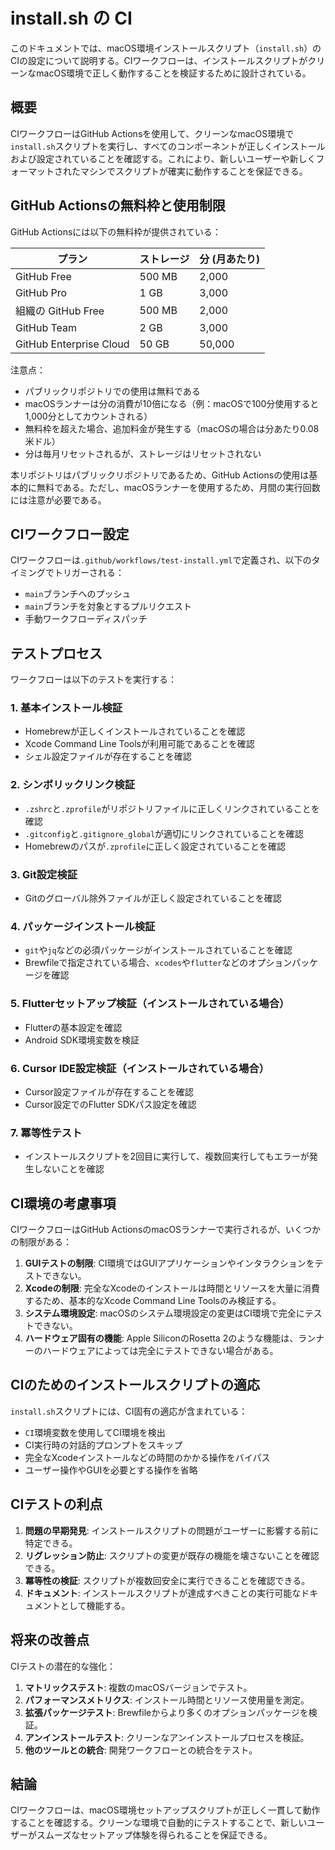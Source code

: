 # install.sh の CI

このドキュメントでは、macOS環境インストールスクリプト（`install.sh`）のCIの設定について説明する。CIワークフローは、インストールスクリプトがクリーンなmacOS環境で正しく動作することを検証するために設計されている。

## 概要

CIワークフローはGitHub Actionsを使用して、クリーンなmacOS環境で`install.sh`スクリプトを実行し、すべてのコンポーネントが正しくインストールおよび設定されていることを確認する。これにより、新しいユーザーや新しくフォーマットされたマシンでスクリプトが確実に動作することを保証できる。

## GitHub Actionsの無料枠と使用制限

GitHub Actionsには以下の無料枠が提供されている：

| プラン                     | ストレージ | 分 (月あたり) |
| ----------------------- | ------- | -------- |
| GitHub Free             | 500 MB  | 2,000    |
| GitHub Pro              | 1 GB    | 3,000    |
| 組織の GitHub Free         | 500 MB  | 2,000    |
| GitHub Team             | 2 GB    | 3,000    |
| GitHub Enterprise Cloud | 50 GB   | 50,000   |

注意点：
- パブリックリポジトリでの使用は無料である
- macOSランナーは分の消費が10倍になる（例：macOSで100分使用すると1,000分としてカウントされる）
- 無料枠を超えた場合、追加料金が発生する（macOSの場合は分あたり0.08米ドル）
- 分は毎月リセットされるが、ストレージはリセットされない

本リポジトリはパブリックリポジトリであるため、GitHub Actionsの使用は基本的に無料である。ただし、macOSランナーを使用するため、月間の実行回数には注意が必要である。

## CIワークフロー設定

CIワークフローは`.github/workflows/test-install.yml`で定義され、以下のタイミングでトリガーされる：
- `main`ブランチへのプッシュ
- `main`ブランチを対象とするプルリクエスト
- 手動ワークフローディスパッチ

## テストプロセス

ワークフローは以下のテストを実行する：

### 1. 基本インストール検証
- Homebrewが正しくインストールされていることを確認
- Xcode Command Line Toolsが利用可能であることを確認
- シェル設定ファイルが存在することを確認

### 2. シンボリックリンク検証
- `.zshrc`と`.zprofile`がリポジトリファイルに正しくリンクされていることを確認
- `.gitconfig`と`.gitignore_global`が適切にリンクされていることを確認
- Homebrewのパスが`.zprofile`に正しく設定されていることを確認

### 3. Git設定検証
- Gitのグローバル除外ファイルが正しく設定されていることを確認

### 4. パッケージインストール検証
- `git`や`jq`などの必須パッケージがインストールされていることを確認
- Brewfileで指定されている場合、`xcodes`や`flutter`などのオプションパッケージを確認

### 5. Flutterセットアップ検証（インストールされている場合）
- Flutterの基本設定を確認
- Android SDK環境変数を検証

### 6. Cursor IDE設定検証（インストールされている場合）
- Cursor設定ファイルが存在することを確認
- Cursor設定でのFlutter SDKパス設定を確認

### 7. 冪等性テスト
- インストールスクリプトを2回目に実行して、複数回実行してもエラーが発生しないことを確認

## CI環境の考慮事項

CIワークフローはGitHub ActionsのmacOSランナーで実行されるが、いくつかの制限がある：

1. **GUIテストの制限**: CI環境ではGUIアプリケーションやインタラクションをテストできない。
2. **Xcodeの制限**: 完全なXcodeのインストールは時間とリソースを大量に消費するため、基本的なXcode Command Line Toolsのみ検証する。
3. **システム環境設定**: macOSのシステム環境設定の変更はCI環境で完全にテストできない。
4. **ハードウェア固有の機能**: Apple SiliconのRosetta 2のような機能は、ランナーのハードウェアによっては完全にテストできない場合がある。

## CIのためのインストールスクリプトの適応

`install.sh`スクリプトには、CI固有の適応が含まれている：
- `CI`環境変数を使用してCI環境を検出
- CI実行時の対話的プロンプトをスキップ
- 完全なXcodeインストールなどの時間のかかる操作をバイパス
- ユーザー操作やGUIを必要とする操作を省略

## CIテストの利点

1. **問題の早期発見**: インストールスクリプトの問題がユーザーに影響する前に特定できる。
2. **リグレッション防止**: スクリプトの変更が既存の機能を壊さないことを確認できる。
3. **冪等性の検証**: スクリプトが複数回安全に実行できることを確認できる。
4. **ドキュメント**: インストールスクリプトが達成すべきことの実行可能なドキュメントとして機能する。

## 将来の改善点

CIテストの潜在的な強化：

1. **マトリックステスト**: 複数のmacOSバージョンでテスト。
2. **パフォーマンスメトリクス**: インストール時間とリソース使用量を測定。
3. **拡張パッケージテスト**: Brewfileからより多くのオプションパッケージを検証。
4. **アンインストールテスト**: クリーンなアンインストールプロセスを検証。
5. **他のツールとの統合**: 開発ワークフローとの統合をテスト。

## 結論

CIワークフローは、macOS環境セットアップスクリプトが正しく一貫して動作することを確認する。クリーンな環境で自動的にテストすることで、新しいユーザーがスムーズなセットアップ体験を得られることを保証できる。 